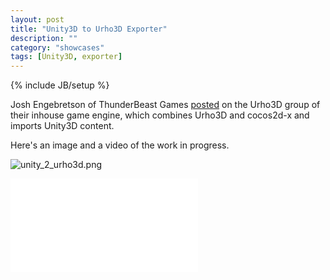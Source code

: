 ```yaml
---
layout: post
title: "Unity3D to Urho3D Exporter"
description: ""
category: "showcases"
tags: [Unity3D, exporter]
---
```

{% include JB/setup %}

Josh Engebretson of ThunderBeast Games [posted](https://groups.google.com/forum/#!topic/urho3d/QqXH-hMPxEQ) on the Urho3D group of their inhouse game engine, which combines Urho3D and cocos2d-x and imports Unity3D content.

Here's an image and a video of the work in progress.

![unity_2_urho3d.png](https://dl.dropboxusercontent.com/u/90864981/unity_2_urho3d.png)

<div class="embed-container">
    <iframe src="//www.youtube.com/embed/m3ehQwfbjGg" frameborder="0" > </iframe>
</div>
